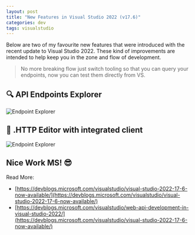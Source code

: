 ```yaml
---
layout: post
title: "New Features in Visual Studio 2022 (v17.6)"
categories: dev
tags: visualstudio
---
```


Below are two of my favourite new features that were introduced with the recent update to Visual Studio 2022. These kind of improvements are intended to help keep you in the zone and flow of development.

> No more breaking flow just switch tooling so that you can query your endpoints, now you can test them directly from VS.

## 🔍 API Endpoints Explorer

![Endpoint Explorer](https://andrewbevan.me/assets/images/2023-05-16-endpoint-explorer.png "Endpoint Explorer")

## 📝 .HTTP Editor with integrated client

![Endpoint Explorer](https://andrewbevan.me/assets/images/2023-05-16-http-editor.png ".HTTP Editor")

## Nice Work MS! 😎

Read More: 
- [https://devblogs.microsoft.com/visualstudio/visual-studio-2022-17-6-now-available/](https://devblogs.microsoft.com/visualstudio/visual-studio-2022-17-6-now-available/)
- [https://devblogs.microsoft.com/visualstudio/web-api-development-in-visual-studio-2022/](https://devblogs.microsoft.com/visualstudio/visual-studio-2022-17-6-now-available/)
